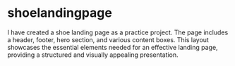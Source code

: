 # shoelandingpage
I have created a shoe landing page as a practice project. The page includes a header, footer, hero section, and various content boxes. This layout showcases the essential elements needed for an effective landing page, providing a structured and visually appealing presentation.
